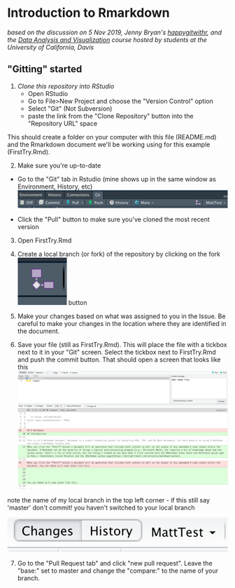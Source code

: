 # Introduction to Rmarkdown
_based on the discussion on 5 Nov 2019, Jenny Bryan's [happygitwithr](https://happygitwithr.com/), and the [Data Analysis and Visualization](https://gge-ucd.github.io/R-DAVIS/index.html) course hosted by students at the University of California, Davis_

## "Gitting" started
1. _Clone this repository into RStudio_
    - Open RStudio
    - Go to File>New Project and choose the "Version Control" option
    - Select "Git" (Not Subversion)
    - paste the link from the "Clone Repository" button into the "Repository URL" space

This should create a folder on your computer with this file (README.md) and the Rmarkdown document we'll be working using for this example (FirstTry.Rmd).

2. Make sure you're up-to-date

  - Go to the "Git" tab in Rstudio (mine shows up in the same window as Environment, History, etc)
 ![alt text](images/gitoverview.png)
  
  - Click the "Pull" button to make sure you've cloned the most recent version
  
3. Open FirstTry.Rmd

4. Create a local branch (or fork) of the repository by clicking on the fork ![alt text](images/forkbutton.png) button
5. Make your changes based on what was assigned to you in the Issue. Be careful to make your changes in the location where they are identified in the document.
6. Save your file (still as FirstTry.Rmd). This will place the file with a tickbox next to it in your "Git" screen. Select the tickbox next to FirstTry.Rmd and push the commit button. That should open a screen that looks like this 
![alt text](images/commitscreen.png)

note the name of my local branch in the top left corner - if this still say 'master' don't commit! you haven't switched to your local branch

![alt text](images/whichbranch.png)

7. Go to the "Pull Request tab" and click "new pull request". Leave the "base:" set to master and change the "compare:" to the name of your branch.
